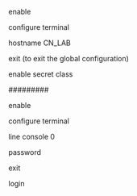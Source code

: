 enable 

configure terminal

hostname CN_LAB

exit (to exit the global configuration)

enable secret class

#########

enable 

configure terminal

line console 0

password <your password here>

exit

login
